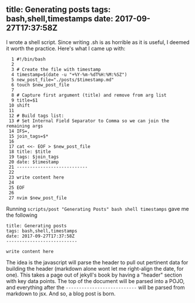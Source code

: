 title: Generating posts
tags: bash,shell,timestamps
date: 2017-09-27T17:37:58Z
---------------------------

I wrote a shell script.  Since writing .sh is as horrible as it is useful, I deemed it worth the practice.  Here's what I came up with:

```
  1 #!/bin/bash
  2
  3 # Create the file with timestamp
  4 timestamp=$(date -u "+%Y-%m-%dT%H:%M:%SZ")
  5 new_post_file="./posts/$timestamp.md"
  6 touch $new_post_file
  7
  8 # Capture first argument (title) and remove from arg list
  9 title=$1
 10 shift
 11
 12 # Build tags list:
 13 # Set Internal Field Separator to Comma so we can join the remaining args
 14 IFS=,
 15 join_tags=$*
 16
 17 cat <<- EOF > $new_post_file
 18 title: $title
 19 tags: $join_tags
 20 date: $timestamp
 21 ---------------------------
 22
 23 write content here
 24
 25 EOF
 26
 27 nvim $new_post_file
 ```

Running `scripts/post "Generating Posts" bash shell timestamps` gave me the following


```
title: Generating posts
tags: bash,shell,timestamps
date: 2017-09-27T17:37:58Z
---------------------------

write content here
```

The idea is the javascript will parse the header to pull out pertinent data for building the header (markdown alone wont let me right-align the date, for one).  This takes a page out of jekyll's book by having a "header" section with key data points.  The top of the document will be parsed into a POJO, and everything after the `---------------------------` will be parsed from markdown to jsx.  And so, a blog post is born.
